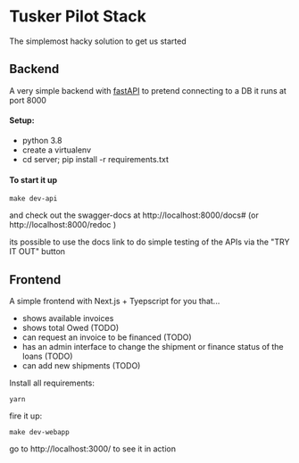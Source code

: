 # Tusker Pilot Stack

The simplemost hacky solution to get us started

## Backend

A very simple backend with [fastAPI](https://fastapi.tiangolo.com/) to pretend connecting to a DB
it runs at port 8000

#### Setup:
- python 3.8
- create a virtualenv
- cd server; pip install -r requirements.txt

#### To start it up
``` 
make dev-api
```

and check out the swagger-docs at http://localhost:8000/docs# (or http://localhost:8000/redoc )

its possible to use the docs link to do simple testing of the APIs via the "TRY IT OUT" button


## Frontend

A simple frontend with Next.js + Tyepscript for you that...
- shows available invoices 
- shows total Owed (TODO) 
- can request an invoice to be financed (TODO)
- has an admin  interface to change the shipment or finance status of the loans (TODO)
- can add new shipments (TODO)


Install all requirements:
```
yarn
```

fire it up:
```
make dev-webapp
```

go to http://localhost:3000/ to see it in action 
